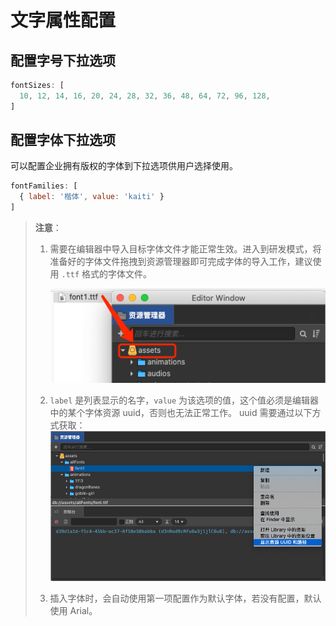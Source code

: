 # 文字属性配置

## 配置字号下拉选项

```js
fontSizes: [
  10, 12, 14, 16, 20, 24, 28, 32, 36, 48, 64, 72, 96, 128,
]
```

## 配置字体下拉选项
可以配置企业拥有版权的字体到下拉选项供用户选择使用。
```js
fontFamilies: [
  { label: '楷体', value: 'kaiti' }
]
```
> **注意**： 
> 1. 需要在编辑器中导入目标字体文件才能正常生效。进入到研发模式，将准备好的字体文件拖拽到资源管理器即可完成字体的导入工作，建议使用 `.ttf` 格式的字体文件。
> 
>     ![](./img/import.png)
> 2. `label` 是列表显示的名字，`value` 为该选项的值，这个值必须是编辑器中的某个字体资源 uuid，否则也无法正常工作。 uuid 需要通过以下方式获取：
>     ![](./img/uuid.png)
> 3. 插入字体时，会自动使用第一项配置作为默认字体，若没有配置，默认使用 Arial。
